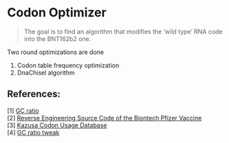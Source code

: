 # Codon Optimizer 

> The goal is to find an algorithm that modifies the ‘wild type’ RNA code into the BNT162b2 one.

Two round optimizations are done
 1. Codon table frequency optimization
 2. DnaChisel algorithm

## References:
[1] [GC ratio ](https://en.wikipedia.org/wiki/GC-content)\
[2] [Reverse Engineering Source Code of the Biontech Pfizer Vaccine](https://berthub.eu/articles/posts/3.part-2-reverse-engineering-source-code-of-the-biontech-pfizer-vaccine/)\
[3] [Kazusa Codon Usage Database](http://www.kazusa.or.jp/codon/)\
[4] [GC ratio tweak](https://github.com/cibo6/bnt162b2)
